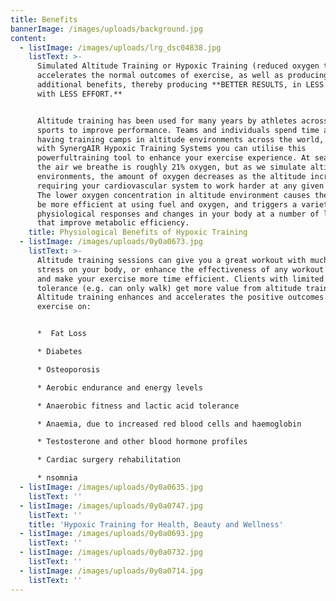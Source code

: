 ```yaml
---
title: Benefits
bannerImage: /images/uploads/background.jpg
content:
  - listImage: /images/uploads/lrg_dsc04838.jpg
    listText: >-
      Simulated Altitude Training or Hypoxic Training (reduced oxygen training)
      accelerates the normal outcomes of exercise, as well as producing many
      additional benefits, thereby producing **BETTER RESULTS, in LESS TIME,
      with LESS EFFORT.**


      Altitude training has been used for many years by athletes across many
      sports to improve performance. Teams and individuals spend time and money
      having training camps in altitude environments across the world, but now
      with SynergAIR Hypoxic Training Systems you can utilise this
      powerfultraining tool to enhance your exercise experience. At sea level
      the air we breathe is roughly 21% oxygen, but as we simulate altitude
      environments, the amount of oxygen decreases as the altitude increases,
      requiring your cardiovascular system to work harder at any given workload.
      The lower oxygen concentration in altitude environment causes the body to
      be more efficient at using fuel and oxygen, and triggers a variety of
      physiological responses and changes in your body at a number of levels
      that improve metabolic efficiency.
    title: Physiological Benefits of Hypoxic Training
  - listImage: /images/uploads/0y0a0673.jpg
    listText: >-
      Altitude training sessions can give you a great workout with much less
      stress on your body, or enhance the effectiveness of any workout you do
      and make your exercise more time efficient. Clients with limited exercise
      tolerance (e.g. can only walk) get more value from altitude training.
      Altitude training enhances and accelerates the positive outcomes of
      exercise on:


      *  Fat Loss

      * Diabetes

      * Osteoporosis

      * Aerobic endurance and energy levels

      * Anaerobic fitness and lactic acid tolerance

      * Anaemia, due to increased red blood cells and haemoglobin

      * Testosterone and other blood hormone profiles

      * Cardiac surgery rehabilitation

      * nsomnia
  - listImage: /images/uploads/0y0a0635.jpg
    listText: ''
  - listImage: /images/uploads/0y0a0747.jpg
    listText: ''
    title: 'Hypoxic Training for Health, Beauty and Wellness'
  - listImage: /images/uploads/0y0a0693.jpg
    listText: ''
  - listImage: /images/uploads/0y0a0732.jpg
    listText: ''
  - listImage: /images/uploads/0y0a0714.jpg
    listText: ''
---
```


